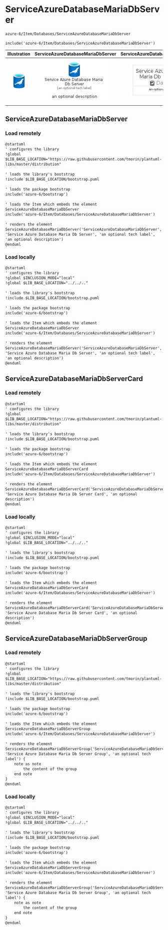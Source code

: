 # ServiceAzureDatabaseMariaDbServer


```text
azure-6/Item/Databases/ServiceAzureDatabaseMariaDbServer
```

```text
include('azure-6/Item/Databases/ServiceAzureDatabaseMariaDbServer')
```



| Illustration | ServiceAzureDatabaseMariaDbServer | ServiceAzureDatabaseMariaDbServerCard | ServiceAzureDatabaseMariaDbServerGroup |
| :---: | :---: | :---: | :---: |
| ![illustration for Illustration](../../../azure-6/Item/Databases/ServiceAzureDatabaseMariaDbServer.png) | ![illustration for ServiceAzureDatabaseMariaDbServer](../../../azure-6/Item/Databases/ServiceAzureDatabaseMariaDbServer.Local.png) | ![illustration for ServiceAzureDatabaseMariaDbServerCard](../../../azure-6/Item/Databases/ServiceAzureDatabaseMariaDbServerCard.Local.png) | ![illustration for ServiceAzureDatabaseMariaDbServerGroup](../../../azure-6/Item/Databases/ServiceAzureDatabaseMariaDbServerGroup.Local.png) |




## ServiceAzureDatabaseMariaDbServer

### Load remotely
```plantuml
@startuml
' configures the library
!global $LIB_BASE_LOCATION="https://raw.githubusercontent.com/tmorin/plantuml-libs/master/distribution"

' loads the library's bootstrap
!include $LIB_BASE_LOCATION/bootstrap.puml

' loads the package bootstrap
include('azure-6/bootstrap')

' loads the Item which embeds the element ServiceAzureDatabaseMariaDbServer
include('azure-6/Item/Databases/ServiceAzureDatabaseMariaDbServer')

' renders the element
ServiceAzureDatabaseMariaDbServer('ServiceAzureDatabaseMariaDbServer', 'Service Azure Database Maria Db Server', 'an optional tech label', 'an optional description')
@enduml
```

### Load locally
```plantuml
@startuml
' configures the library
!global $INCLUSION_MODE="local"
!global $LIB_BASE_LOCATION="../../.."

' loads the library's bootstrap
!include $LIB_BASE_LOCATION/bootstrap.puml

' loads the package bootstrap
include('azure-6/bootstrap')

' loads the Item which embeds the element ServiceAzureDatabaseMariaDbServer
include('azure-6/Item/Databases/ServiceAzureDatabaseMariaDbServer')

' renders the element
ServiceAzureDatabaseMariaDbServer('ServiceAzureDatabaseMariaDbServer', 'Service Azure Database Maria Db Server', 'an optional tech label', 'an optional description')
@enduml
```

## ServiceAzureDatabaseMariaDbServerCard

### Load remotely
```plantuml
@startuml
' configures the library
!global $LIB_BASE_LOCATION="https://raw.githubusercontent.com/tmorin/plantuml-libs/master/distribution"

' loads the library's bootstrap
!include $LIB_BASE_LOCATION/bootstrap.puml

' loads the package bootstrap
include('azure-6/bootstrap')

' loads the Item which embeds the element ServiceAzureDatabaseMariaDbServerCard
include('azure-6/Item/Databases/ServiceAzureDatabaseMariaDbServer')

' renders the element
ServiceAzureDatabaseMariaDbServerCard('ServiceAzureDatabaseMariaDbServerCard', 'Service Azure Database Maria Db Server Card', 'an optional description')
@enduml
```

### Load locally
```plantuml
@startuml
' configures the library
!global $INCLUSION_MODE="local"
!global $LIB_BASE_LOCATION="../../.."

' loads the library's bootstrap
!include $LIB_BASE_LOCATION/bootstrap.puml

' loads the package bootstrap
include('azure-6/bootstrap')

' loads the Item which embeds the element ServiceAzureDatabaseMariaDbServerCard
include('azure-6/Item/Databases/ServiceAzureDatabaseMariaDbServer')

' renders the element
ServiceAzureDatabaseMariaDbServerCard('ServiceAzureDatabaseMariaDbServerCard', 'Service Azure Database Maria Db Server Card', 'an optional description')
@enduml
```

## ServiceAzureDatabaseMariaDbServerGroup

### Load remotely
```plantuml
@startuml
' configures the library
!global $LIB_BASE_LOCATION="https://raw.githubusercontent.com/tmorin/plantuml-libs/master/distribution"

' loads the library's bootstrap
!include $LIB_BASE_LOCATION/bootstrap.puml

' loads the package bootstrap
include('azure-6/bootstrap')

' loads the Item which embeds the element ServiceAzureDatabaseMariaDbServerGroup
include('azure-6/Item/Databases/ServiceAzureDatabaseMariaDbServer')

' renders the element
ServiceAzureDatabaseMariaDbServerGroup('ServiceAzureDatabaseMariaDbServerGroup', 'Service Azure Database Maria Db Server Group', 'an optional tech label') {
    note as note
        the content of the group
    end note
}
@enduml
```

### Load locally
```plantuml
@startuml
' configures the library
!global $INCLUSION_MODE="local"
!global $LIB_BASE_LOCATION="../../.."

' loads the library's bootstrap
!include $LIB_BASE_LOCATION/bootstrap.puml

' loads the package bootstrap
include('azure-6/bootstrap')

' loads the Item which embeds the element ServiceAzureDatabaseMariaDbServerGroup
include('azure-6/Item/Databases/ServiceAzureDatabaseMariaDbServer')

' renders the element
ServiceAzureDatabaseMariaDbServerGroup('ServiceAzureDatabaseMariaDbServerGroup', 'Service Azure Database Maria Db Server Group', 'an optional tech label') {
    note as note
        the content of the group
    end note
}
@enduml
```

